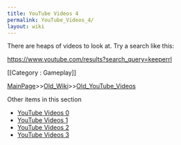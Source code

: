 ```yaml
---
title: YouTube Videos 4
permalink: YouTube_Videos_4/
layout: wiki
---
```

There are heaps of videos to look at. Try a search like this:

https://www.youtube.com/results?search_query=keeperrl

[[Category : Gameplay]]

[MainPage](/keeperrl_wiki/ "wikilink")>>[Old_Wiki](/keeperrl_wiki/Old_Wiki "wikilink")>>[Old_YouTube_Videos](/keeperrl_wiki/Old_YouTube_Videos "wikilink")

Other items in this section
-    [YouTube Videos 0](/keeperrl_wiki/YouTube_Videos_0 "wikilink")
-    [YouTube Videos 1](/keeperrl_wiki/YouTube_Videos_1 "wikilink")
-    [YouTube Videos 2](/keeperrl_wiki/YouTube_Videos_2 "wikilink")
-    [YouTube Videos 3](/keeperrl_wiki/YouTube_Videos_3 "wikilink")
